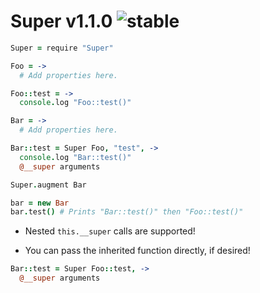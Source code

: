 
# Super v1.1.0 ![stable](https://img.shields.io/badge/stability-stable-4EBA0F.svg?style=flat)

```coffee
Super = require "Super"

Foo = ->
  # Add properties here.

Foo::test = ->
  console.log "Foo::test()"

Bar = ->
  # Add properties here.

Bar::test = Super Foo, "test", ->
  console.log "Bar::test()"
  @__super arguments

Super.augment Bar

bar = new Bar
bar.test() # Prints "Bar::test()" then "Foo::test()"
```

- Nested `this.__super` calls are supported!

- You can pass the inherited function directly, if desired!

```coffee
Bar::test = Super Foo::test, ->
  @__super arguments
```
